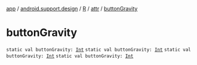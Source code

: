 [app](../../../index.md) / [android.support.design](../../index.md) / [R](../index.md) / [attr](index.md) / [buttonGravity](.)

# buttonGravity

`static val buttonGravity: `[`Int`](https://kotlinlang.org/api/latest/jvm/stdlib/kotlin/-int/index.html)
`static val buttonGravity: `[`Int`](https://kotlinlang.org/api/latest/jvm/stdlib/kotlin/-int/index.html)
`static val buttonGravity: `[`Int`](https://kotlinlang.org/api/latest/jvm/stdlib/kotlin/-int/index.html)
`static val buttonGravity: `[`Int`](https://kotlinlang.org/api/latest/jvm/stdlib/kotlin/-int/index.html)